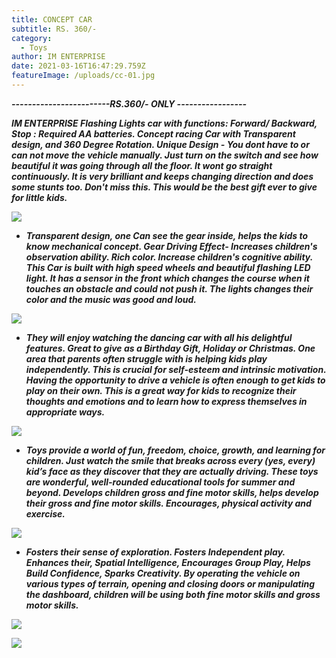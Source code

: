 ```yaml
---
title: CONCEPT CAR
subtitle: RS. 360/-
category:
  - Toys
author: IM ENTERPRISE
date: 2021-03-16T16:47:29.759Z
featureImage: /uploads/cc-01.jpg
---
```





***\------------------------RS.360/- ONLY -----------------***





***IM ENTERPRISE  Flashing Lights car with functions: Forward/ Backward, Stop : Required AA batteries. Concept racing Car with Transparent design, and 360 Degree Rotation. Unique Design - You dont have to or can not move the vehicle manually. Just turn on the switch and see how beautiful it was going through all the floor. It wont go straight continuously. It is very brilliant and keeps changing direction and does some stunts too. Don't miss this. This would be the best gift ever to give for little kids.***  

![](/uploads/cc-01.jpg)

* ***Transparent design, one Can see the gear inside, helps the kids to know mechanical concept. Gear Driving Effect- Increases children's observation ability. Rich color. Increase children's cognitive ability. This Car is built with high speed wheels and beautiful flashing LED light. It has a sensor in the front which changes the course when it touches an obstacle and could not push it. The lights changes their color and the music was good and loud.*** 

![](/uploads/cc-02.jpg)

* ***They will enjoy watching the dancing car with all his delightful features. Great to give as a Birthday Gift, Holiday or Christmas. One area that parents often struggle with is helping kids play independently. This is crucial for self-esteem and intrinsic motivation. Having the opportunity to drive a vehicle is often enough to get kids to play on their own. This is a great way for kids to recognize their thoughts and emotions and to learn how to express themselves in appropriate ways.***

![](/uploads/cc-03.jpg)

* ***Toys provide a world of fun, freedom, choice, growth, and learning for children. Just watch the smile that breaks across every (yes, every) kid’s face as they discover that they are actually driving. These toys are wonderful, well-rounded educational tools for summer and beyond. Develops children gross and fine motor skills, helps develop their gross and fine motor skills. Encourages, physical activity and exercise.*** 

![](/uploads/cc-04.jpg)

* ***Fosters their sense of exploration. Fosters Independent play. Enhances their, Spatial Intelligence, Encourages Group Play, Helps Build Confidence, Sparks Creativity. By operating the vehicle on various types of terrain, opening and closing doors or manipulating the dashboard, children will be using both fine motor skills and gross motor skills.***

![](/uploads/cc-05.jpg)

![](/uploads/cc-06.jpg)